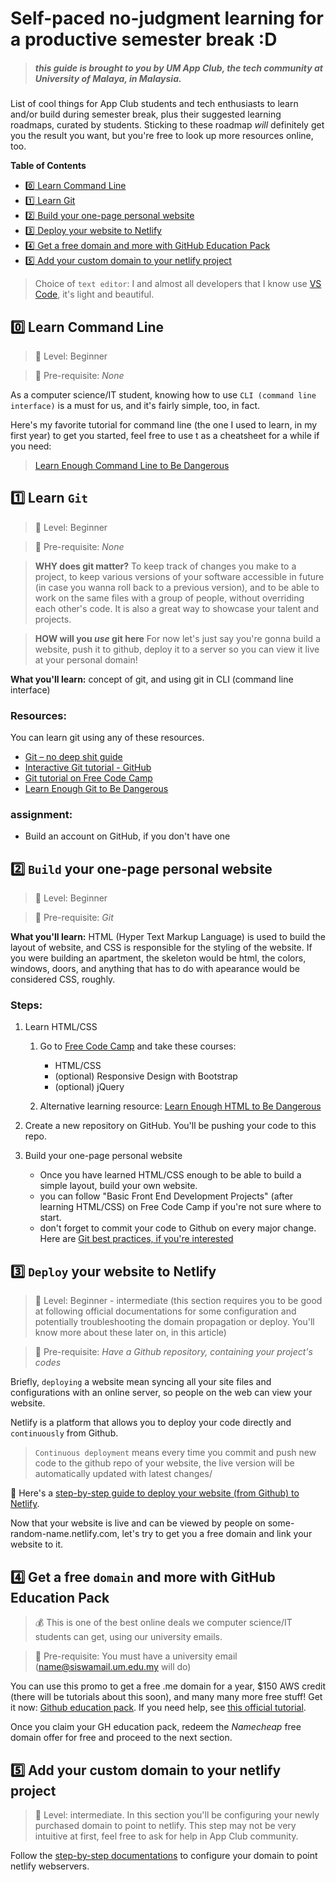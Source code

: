 # Self-paced no-judgment learning for a productive semester break :D

>##### *this guide is brought to you by UM App Club, the tech community at University of Malaya, in Malaysia.*

List of cool things for App Club students and tech enthusiasts to learn and/or build during semester break, plus their suggested learning roadmaps, curated by students. Sticking to these roadmap *will* definitely get you the result you want, but you're free to look up more resources online, too.


**Table of Contents** 


- [0️⃣ Learn Command Line](#Learn-Command-Line)
- [1️⃣ Learn Git](#Learn-Git)
- [2️⃣ Build your one-page personal website](#)
- [3️⃣ Deploy your website to Netlify](#)
- [4️⃣  Get a free domain and more with GitHub Education Pack](#)
- [5️⃣ Add your custom domain to your netlify project](#)


>Choice of `text editor`: I and almost all developers that I know use [VS Code](https://code.visualstudio.com/), it's light and beautiful.

## 0️⃣ Learn Command Line
>🎁 Level: Beginner

>📁 Pre-requisite: *None*

As a computer science/IT student, knowing how to use `CLI (command line interface)` is a must for us, and it's fairly simple, too, in fact. 

Here's my favorite tutorial for command line (the one I used to learn, in my first year) to get you started, feel free to use t as a cheatsheet for a while if you need:
>[Learn Enough Command Line to Be Dangerous](https://www.learnenough.com/command-line-tutorial)

## 1️⃣ Learn `Git` 
>🎁 Level: Beginner

>📁 Pre-requisite: *None*

>**WHY does git matter?** To keep track of changes you make to a project, to keep various versions of your software accessible in future (in case you wanna roll back to a previous version), and to be able to work on the same files with a group of people, without overriding each other's code. It is also a great way to showcase your talent and projects.

> **HOW will you *use* git here** For now let's just say you're gonna build a website, push it to github, deploy it to a server so you can view it live at your personal domain!

**What you'll learn:** concept of git, and using git in CLI (command line interface)

### Resources:
You can learn git using any of these resources.
* [Git – no deep shit guide](http://rogerdudler.github.io/git-guide/)
* [Interactive Git tutorial - GitHub](https://try.github.io/levels/1/challenges/1)
* [Git tutorial on Free Code Camp](https://www.freecodecamp.org/challenges/save-your-code-revisions-forever-with-git)
* [Learn Enough Git to Be Dangerous](https://www.learnenough.com/git-tutorial)


### assignment: 
* Build an account on GitHub, if you don't have one

## 2️⃣ `Build` your one-page personal website 
>🎁 Level: Beginner

>📁 Pre-requisite: *Git*

**What you'll learn:** HTML (Hyper Text Markup Language) is used to build the layout of website, and CSS is responsible for the styling of the website. If you were building an apartment, the skeleton would be html, the colors, windows, doors, and anything that has to do with apearance would be considered CSS, roughly.



### Steps:

1. Learn HTML/CSS 
    1. Go to [Free Code Camp](https://www.freecodecamp.org/map#collapseFront-End-Development-Certification) and take these courses:
        - HTML/CSS
        - (optional) Responsive Design with Bootstrap
        - (optional) jQuery

    2. Alternative learning resource: [Learn Enough HTML to Be Dangerous](https://www.learnenough.com/html-tutorial)
        
2. Create a new repository on GitHub. You'll be pushing your code to this repo.
3. Build your one-page personal website 
    - Once you have learned HTML/CSS enough to be able to build a simple layout, build your own website.
    - you can follow "Basic Front End Development Projects" (after learning HTML/CSS) on Free Code Camp if you're not sure where to start.
    - don't forget to commit your code to Github on every major change. Here are [Git best practices, if you're interested](https://sethrobertson.github.io/GitBestPractices/)


## 3️⃣ `Deploy` your website to Netlify 

>🎁 Level: Beginner - intermediate (this section requires you to be good at following official documentations for some configuration and potentially troubleshooting the domain propagation or deploy. You'll know more about these later on, in this article)

>📁 Pre-requisite: *Have a Github repository, containing your project's codes*

Briefly, `deploying` a website mean syncing all your site files and configurations with an online server, so people on the web can view your website.

Netlify is a platform that allows you to deploy your code directly and `continuously` from Github. 
>`Continuous deployment` means every time you commit and push new code to the github repo of your website, the live version will be automatically updated with latest changes/

📌 Here's a [step-by-step guide to deploy your website (from Github) to Netlify](https://www.netlify.com/blog/2016/09/29/a-step-by-step-guide-deploying-on-netlify/).

Now that your website is live and can be viewed by people on some-random-name.netlify.com, let's try to get you a free domain and link your website to it.

## 4️⃣  Get a free `domain` and more with GitHub Education Pack

>💰 This is one of the best online deals we computer science/IT students can get, using our university emails. 

>📁 Pre-requisite: You must have a university email (name@siswamail.um.edu.my will do)

You can use this promo to get a free .me domain for a year, $150 AWS credit (there will be tutorials about this soon), and many many more free stuff!
Get it now: [Github education pack](https://education.github.com/pack). If you need help, see [this official tutorial](https://help.github.com/articles/applying-for-a-student-developer-pack/).

Once you claim your GH education pack, redeem the *Namecheap* free domain offer for free and proceed to the next section.

## 5️⃣ Add your custom domain to your netlify project 

>🎁 Level: intermediate. In this section you'll be configuring your newly purchased domain to point to netlify. This step may not be very intuitive at first, feel free to ask for help in App Club community.

Follow the [step-by-step documentations](https://www.netlify.com/docs/custom-domains/#assigning-a-custom-domain) to configure your domain to point netlify webservers.

